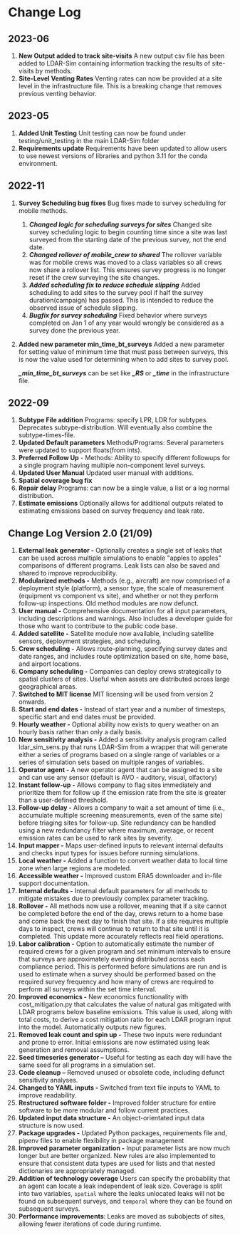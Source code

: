# Change Log

## 2023-06

1. **New Output added to track site-visits** A new output csv file has been added to LDAR-Sim containing information tracking the results of site-visits by methods.
2. **Site-Level Venting Rates** Venting rates can now be provided at a site level in the infrastructure file. This is a breaking change that removes previous venting behavior.

## 2023-05

1. **Added Unit Testing** Unit testing can now be found under testing/unit_testing in the main LDAR-Sim folder
2. **Requirements update** Requirements have been updated to allow users to use newest versions of libraries and python 3.11 for the conda environment.

## 2022-11

1. **Survey Scheduling bug fixes**  Bug fixes made to survey scheduling for mobile methods.
    1. ***Changed logic for scheduling surveys for sites*** Changed site survey scheduling logic to begin counting time since a site was last surveyed from the starting date of the previous survey, not the end date.
    2. ***Changed rollover of mobile_crew to shared*** The rollover variable was for mobile crews was moved to a class variables so all crews now share a rollover list. This ensures survey progress is no longer reset if the crew surveying the site changes.
    3. ***Added scheduling fix to reduce schedule slipping*** Added scheduling to add sites to the survey pool if half the survey duration(campaign) has passed. This is intended to reduce the observed issue of schedule slipping.
    4. ***Bugfix for survey scheduling*** Fixed behavior where surveys completed on Jan 1 of any year would wrongly be considered as a survey done the previous year.
2. **Added new parameter min_time_bt_surveys** Added a new parameter for setting value of minimum time that must pass between surveys, this is now the value used for determining when to add sites to survey pool.

    ***_min_time_bt_surveys*** can be set like ***_RS*** or ***_time*** in the infrastructure file.

## 2022-09

1. **Subtype File addition** Programs: specify LPR, LDR for subtypes. Deprecates subtype-distribution. Will eventually also combine the subtype-times-file.
2. **Updated Default parameters** Methods/Programs: Several parameters were updated to support floats(from ints).
3. **Preferred Follow Up** - Methods: Ability to specify different followups for a single program having multiple non-component level surveys.
4. **Updated User Manual** Updated user manual with additions.
5. **Spatial coverage bug fix**
6. **Repair delay** Programs: can now be a single value, a list or a log normal distribution.
7. **Estimate emissions** Optionally allows for additional outputs related to estimating emissions based on survey frequency and leak rate.

## Change Log Version 2.0 (21/09)

1. **External leak generator -** Optionally creates a single set of leaks that can be used across multiple simulations to enable "apples to apples" comparisons of different programs. Leak lists can also be saved and shared to improve reproducibility.
2. **Modularized methods -** Methods (e.g., aircraft) are now comprised of a deployment style (platform), a sensor type, the scale of measurement (equipment vs component vs site), and whether or not they perform follow-up inspections. Old method modules are now defunct.
3. **User manual -** Comprehensive documentation for all input parameters, including descriptions and warnings. Also includes a developer guide for those who want to contribute to the public code base.
4. **Added satellite -** Satellite module now available, including satellite sensors, deployment strategies, and scheduling.
5. **Crew scheduling -** Allows route-planning, specifying survey dates and date ranges, and includes route optimization based on site, home base, and airport locations.
6. **Company scheduling -** Companies can deploy crews strategically to spatial clusters of sites. Useful when assets are distributed across large geographical areas.
7. **Switched to MIT license** MIT licensing will be used from version 2 onwards.
8. **Start and end dates -** Instead of start year and a number of timesteps, specific start and end dates must be provided.
9. **Hourly weather -** Optional ability now exists to query weather on an hourly basis rather than only a daily basis.
10. **New sensitivity analysis -** Added a sensitivity analysis program called ldar_sim_sens.py that runs LDAR-Sim from a wrapper that will generate either a series of programs based on a single range of variables or a series of simulation sets based on multiple ranges of variables.
11. **Operator agent -** A new operator agent that can be assigned to a site and can use any sensor (default is AVO - auditory, visual, olfactory)
12. **Instant follow-up -** Allows company to flag sites immediately and prioritize them for follow up if the emission rate from the site is greater than a user-defined threshold.
13. **Follow-up delay -** Allows a company to wait a set amount of time (i.e., accumulate multiple screening measurements, even of the same site) before triaging sites for follow-up. Site redundancy can be handled using a new redundancy filter where maximum, average, or recent emission rates can be used to rank sites by severity.
14. **Input mapper -** Maps user-defined inputs to relevant internal defaults and checks input types for issues before running simulations.
15. **Local weather -** Added a function to convert weather data to local time zone when large regions are modeled.
16. **Accessible weather -** Improved custom ERA5 downloader and in-file support documentation.
17. **Internal defaults -** Internal default parameters for all methods to mitigate mistakes due to previously complex parameter tracking.
18. **Rollover -** All methods now use a rollover, meaning that if a site cannot be completed before the end of the day, crews return to a home base and come back the next day to finish that site. If a site requires multiple days to inspect, crews will continue to return to that site until it is completed. This update more accurately reflects real field operations.
19. **Labor calibration -** Option to automatically estimate the number of required crews for a given program and set minimum intervals to ensure that surveys are approximately evening distributed across each compliance period. This is performed before simulations are run and is used to estimate when a survey should be performed based on the required survey frequency and how many of crews are required to perform all surveys within the set time interval.
20. **Improved economics -** New economics functionality with cost_mitigation.py that calculates the value of natural gas mitigated with LDAR programs below baseline emissions. This value is used, along with total costs, to derive a cost mitigation ratio for each LDAR program input into the model. Automatically outputs new figures.
21. **Removed leak count and spin up -** These two inputs were redundant and prone to error. Initial emissions are now estimated using leak generation and removal assumptions.
22. **Seed timeseries generator –** Useful for testing as each day will have the same seed for all programs in a simulation set.
23. **Code cleanup –** Removed unused or obsolete code, including defunct sensitivity analyses.
24. **Changed to YAML inputs -**  Switched from text file inputs to YAML to improve readability.
25. **Restructured software folder -** Improved folder structure for entire software to be more modular and follow current practices.
26. **Updated input data structure -** An object-orientated input data structure is now used.
27. **Package upgrades -** Updated Python packages, requirements file and, pipenv files to enable flexibility in package management
28. **Improved parameter organization -** Input parameter lists are now much longer but are better organized. New rules are also implemented to ensure that consistent data types are used for lists and that nested dictionaries are appropriately managed.
29. **Addition of technology coverage** Users can specify the probability that an agent can locate a leak independent of leak size. Coverage is split into two variables, `spatial` where the leaks unlocated leaks will not be found on subsequent surveys, and `temporal` where they can be found on subsequent surveys.
30. **Performance improvements**: Leaks are moved as subobjects of sites, allowing fewer iterations of code during runtime.
